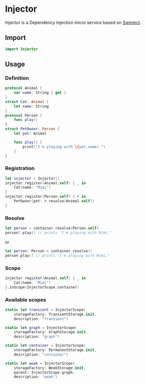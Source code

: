 # Injector

Injector is a Dependency Injection micro service based on [Swinject](https://github.com/Swinject/Swinject).

## Import

```swift
import Injector
```

## Usage

### Definition

```swift
protocol Animal {
    var name: String { get }
}
struct Cat: Animal {
    let name: String
}
protocol Person {
    func play()
}
struct PetOwner: Person {
    let pet: Animal

    func play() {
        print("I'm playing with \(pet.name).")
    }
}
```

### Registration

```swift
let injector = Injector()
injector.register(Animal.self) { _ in 
    Cat(name: "Mimi") 
}
injector.register(Person.self) { r in
    PetOwner(pet: r.resolve(Animal.self))
}
```

### Resolve

```swift
let person = container.resolve(Person.self)
person?.play() // prints "I'm playing with Mimi."
```

or

```swift
let person: Person = container.resolve()
person.play() // prints "I'm playing with Mimi."
```

### Scope

```swift
injector.register(Animal.self) { _ in 
    Cat(name: "Mimi") 
}.inScope(InjectorScope.container)
```

### Available scopes

```swift
static let transient = InjectorScope(
    storageFactory: TransientStorage.init,
    description: "transient")

static let graph = InjectorScope(
    storageFactory: GraphStorage.init,
    description: "graph")

static let container = InjectorScope(
    storageFactory: PermanentStorage.init,
    description: "container")

static let weak = InjectorScope(
    storageFactory: WeakStorage.init,
    parent: InjectorScope.graph,
    description: "weak")
```
